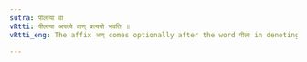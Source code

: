 ```yaml
---
sutra: पीलाया वा
vRtti: पीलाया अपत्ये वाण् प्रत्ययो भवति ॥
vRtti_eng: The affix अण् comes optionally after the word पीला in denoting a descendant.

---
```

